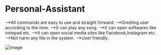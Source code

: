 # Personal-Assistant

-->All commands are easy to use and straight forward.
-->Greeting user according to the time.
-->It can play any song.
-->It can open softwares like notepad etc.
-->It can open social media sites like Facebook,Instagram etc.
-->Not harm any file in the system.
-->User friendly.

![image](https://user-images.githubusercontent.com/87387647/177565281-306255c3-b1f0-46c0-8556-3b30ce8f9a22.png)
